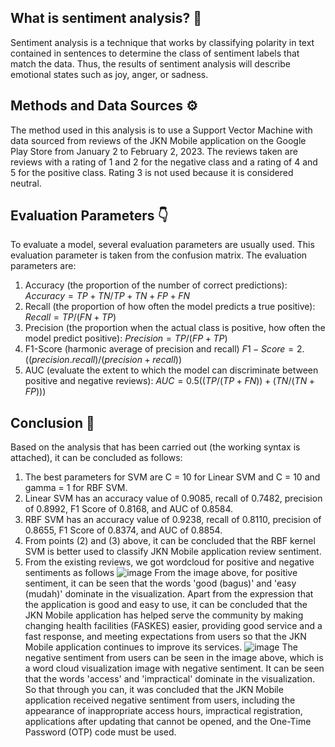 ## What is sentiment analysis? 🤔
Sentiment analysis is a technique that works by classifying polarity in text contained in sentences to determine the class of sentiment labels that match the data. Thus, the results of sentiment analysis will describe emotional states such as joy, anger, or sadness.

## Methods and Data Sources ⚙️
The method used in this analysis is to use a Support Vector Machine with data sourced from reviews of the JKN Mobile application on the Google Play Store from January 2 to February 2, 2023. The reviews taken are reviews with a rating of 1 and 2 for the negative class and a rating of 4 and 5 for the positive class. Rating 3 is not used because it is considered neutral.

## Evaluation Parameters 👇
To evaluate a model, several evaluation parameters are usually used. This evaluation parameter is taken from the confusion matrix. The evaluation parameters are:
1. Accuracy (the proportion of the number of correct predictions): 
   $Accuracy = TP + TN / TP + TN + FP + FN$
3. Recall (the proportion of how often the model predicts a true positive):
   $Recall = TP / (FN + TP)$
5. Precision (the proportion when the actual class is positive, how often the model predict positive):
   $Precision = TP / (FP + TP)$
7. F1-Score (harmonic average of precision and recall)
   $F1-Score = 2.((precision.recall)/(precision + recall))$
9. AUC (evaluate the extent to which the model can discriminate between positive and negative reviews):
    $AUC = 0.5((TP / (TP + FN)) + (TN / (TN + FP)))$
    

## Conclusion 📃
Based on the analysis that has been carried out (the working syntax is attached), it can be concluded as follows:
1. The best parameters for SVM are C = 10 for Linear SVM and C = 10 and gamma = 1 for RBF SVM.
2. Linear SVM has an accuracy value of 0.9085, recall of 0.7482, precision of 0.8992, F1 Score of 0.8168, and AUC of 0.8584.
3. RBF SVM has an accuracy value of 0.9238, recall of 0.8110, precision of 0.8655, F1 Score of 0.8374, and AUC of 0.8854.
4. From points (2) and (3) above, it can be concluded that the RBF kernel SVM is better used to classify JKN Mobile application review sentiment.
5. From the existing reviews, we got wordcloud for positive and negative sentiments as follows
      ![image](https://github.com/ramadhanakirana/analisissentimen/assets/102908444/f2b290ff-3433-4ba8-a6e4-dbf994eb04c9)
From the image above, for positive sentiment, it can be seen that the words 'good (bagus)' and 'easy (mudah)' dominate in the visualization. Apart from the expression that the application is good and easy to use, it can be concluded that the JKN Mobile application has helped serve the community by making changing health facilities (FASKES) easier, providing good service and a fast response, and meeting expectations from users so that the JKN Mobile application continues to improve its services.
      ![image](https://github.com/ramadhanakirana/analisissentimen/assets/102908444/8d0ea202-a626-46bb-ad0b-ddec4f300ce6)
The negative sentiment from users can be seen in the image above, which is a word cloud visualization image with negative sentiment. It can be seen that the words 'access' and 'impractical' dominate in the visualization. So that through you can, it was concluded that the JKN Mobile application received negative sentiment from users, including the appearance of inappropriate access hours, impractical registration, applications after updating that cannot be opened, and the One-Time Password (OTP) code must be used.
